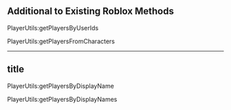 ## Additional to Existing Roblox Methods

PlayerUtils:getPlayersByUserIds

PlayerUtils:getPlayersFromCharacters

----
## title

PlayerUtils:getPlayersByDisplayName

PlayerUtils:getPlayersByDisplayNames